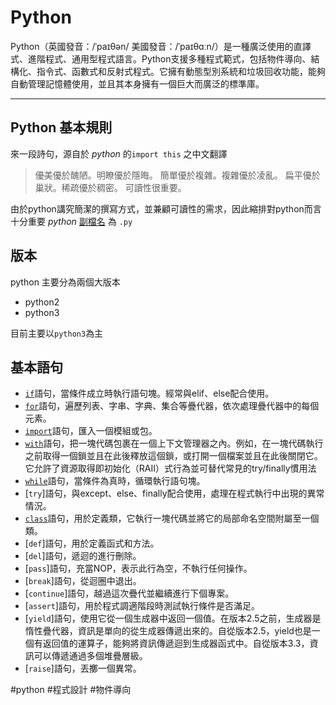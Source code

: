 # Python

Python（英國發音：/ˈpaɪθən/ 美國發音：/ˈpaɪθɑːn/）是一種廣泛使用的直譯式、進階程式、通用型程式語言。Python支援多種程式範式，包括物件導向、結構化、指令式、函數式和反射式程式。它擁有動態型別系統和垃圾回收功能，能夠自動管理記憶體使用，並且其本身擁有一個巨大而廣泛的標準庫。

---
## Python 基本規則
來一段詩句，源自於 *python* 的`import this` 之中文翻譯

>優美優於醜陋。明瞭優於隱晦。
>簡單優於複雜。複雜優於凌亂。
>扁平優於巢狀。稀疏優於稠密。
>可讀性很重要。

由於python講究簡潔的撰寫方式，並兼顧可讀性的需求，因此縮排對python而言十分重要
*python* [副檔名](副檔名) 為 `.py`

## 版本

python 主要分為兩個大版本

- python2
- python3

目前主要以`python3`為主

## 基本語句

- [`if`](python_if語句)語句，當條件成立時執行語句塊。經常與elif、else配合使用。
- [`for`](python_for語句)語句，遍歷列表、字串、字典、集合等疊代器，依次處理疊代器中的每個元素。
- [`import`](python_import語句)語句，匯入一個模組或包。
- [`with`](python_with語句)語句，把一塊代碼包裹在一個上下文管理器之內。例如，在一塊代碼執行之前取得一個鎖並且在此後釋放這個鎖，或打開一個檔案並且在此後關閉它。它允許了資源取得即初始化（RAII）式行為並可替代常見的try/finally慣用法
- [`while`](python_while語句)語句，當條件為真時，循環執行語句塊。
- [`try`]語句，與except、else、finally配合使用，處理在程式執行中出現的異常情況。
- [`class`](python_class語句)語句，用於定義類，它執行一塊代碼並將它的局部命名空間附屬至一個類。
- [`def`]語句，用於定義函式和方法。
- [`del`]語句，遞迴的進行刪除。
- [`pass`]語句，充當NOP，表示此行為空，不執行任何操作。
- [`break`]語句，從迴圈中退出。
- [`continue`]語句，越過這次疊代並繼續進行下個專案。
- [`assert`]語句，用於程式調適階段時測試執行條件是否滿足。
- [`yield`]語句，使用它從一個生成器中返回一個值。在版本2.5之前，生成器是惰性疊代器，資訊是單向的從生成器傳遞出來的。自從版本2.5，yield也是一個有返回值的運算子，能夠將資訊傳遞迴到生成器函式中。自從版本3.3，資訊可以傳遞通過多個堆疊層級。
- [`raise`]語句，丟擲一個異常。


#python #程式設計 #物件導向 